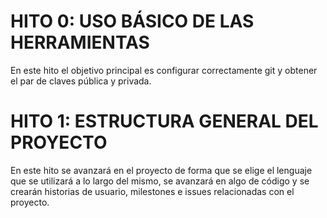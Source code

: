 # HITO 0: USO BÁSICO DE LAS HERRAMIENTAS
En este hito el objetivo principal es configurar correctamente git y obtener el par de claves pública y privada. 

# HITO 1: ESTRUCTURA GENERAL DEL PROYECTO
En este hito se avanzará en el proyecto de forma que se elige el lenguaje que se utilizará a lo largo del mismo, se avanzará en algo de código y se crearán historias de usuario, milestones e issues relacionadas con el proyecto.